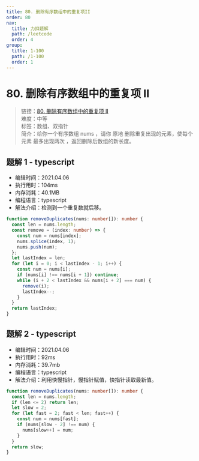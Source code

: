 ```yaml
---
title: 80. 删除有序数组中的重复项II
order: 80
nav:
  title: 力扣题解
  path: /leetcode
  order: 4
group:
  title: 1-100
  path: /1-100
  order: 1
---
```


# 80. 删除有序数组中的重复项 II

> 链接：[80. 删除有序数组中的重复项 II](https://leetcode-cn.com/problems/remove-duplicates-from-sorted-array-ii/)  
> 难度：中等  
> 标签：数组、双指针  
> 简介：给你一个有序数组 nums ，请你 原地 删除重复出现的元素，使每个元素 最多出现两次 ，返回删除后数组的新长度。

## 题解 1 - typescript

- 编辑时间：2021.04.06
- 执行用时：104ms
- 内存消耗：40.1MB
- 编程语言：typescript
- 解法介绍：检测到一个重复数就后移。

```typescript
function removeDuplicates(nums: number[]): number {
  const len = nums.length;
  const remove = (index: number) => {
    const num = nums[index];
    nums.splice(index, 1);
    nums.push(num);
  };
  let lastIndex = len;
  for (let i = 0; i < lastIndex - 1; i++) {
    const num = nums[i];
    if (nums[i] !== nums[i + 1]) continue;
    while (i + 2 < lastIndex && nums[i + 2] === num) {
      remove(i);
      lastIndex--;
    }
  }
  return lastIndex;
}
```

## 题解 2 - typescript

- 编辑时间：2021.04.06
- 执行用时：92ms
- 内存消耗：39.7mb
- 编程语言：typescript
- 解法介绍：利用快慢指针，慢指针赋值，快指针读取最新值。

```typescript
function removeDuplicates(nums: number[]): number {
  const len = nums.length;
  if (len <= 2) return len;
  let slow = 2;
  for (let fast = 2; fast < len; fast++) {
    const num = nums[fast];
    if (nums[slow - 2] !== num) {
      nums[slow++] = num;
    }
  }
  return slow;
}
```
